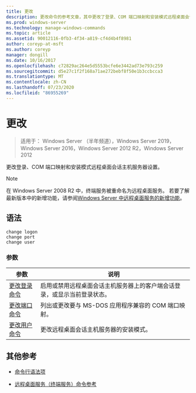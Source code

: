 ```yaml
---
title: 更改
description: 更改命令的参考文章，其中更改了登录、COM 端口映射和安装模式远程桌面会话主机服务器设置。
ms.prod: windows-server
ms.technology: manage-windows-commands
ms.topic: article
ms.assetid: 90012116-0fb3-4f34-a819-cf4d4b4f8981
author: coreyp-at-msft
ms.author: coreyp
manager: dongill
ms.date: 10/16/2017
ms.openlocfilehash: c72829ac264e5d5553bcfe6e3442ad73e793c259
ms.sourcegitcommit: d5e27c1f2f168a71ae272bebf8f50e1b3ccbcca3
ms.translationtype: MT
ms.contentlocale: zh-CN
ms.lasthandoff: 07/23/2020
ms.locfileid: "86955269"
---
```

# <a name="change"></a>更改

> 适用于： Windows Server （半年频道），Windows Server 2019，Windows Server 2016，Windows Server 2012 R2，Windows Server 2012

更改登录、COM 端口映射和安装模式远程桌面会话主机服务器设置。

> [!NOTE]
> 在 Windows Server 2008 R2 中，终端服务被重命名为远程桌面服务。 若要了解最新版本中的新增功能，请参阅[Windows Server 中远程桌面服务的新增功能](/previous-versions/windows/it-pro/windows-server-2012-r2-and-2012/dn283323(v=ws.11))。

## <a name="syntax"></a>语法

 ```
 change logon
 change port
 change user
 ```

### <a name="parameters"></a>参数

| 参数 | 说明 |
| --------- | ----------- |
| [更改登录命令](change-logon.md) | 启用或禁用远程桌面会话主机服务器上的客户端会话登录，或显示当前登录状态。 |
| [更改端口命令](change-port.md) | 列出或更改要与 MS-DOS 应用程序兼容的 COM 端口映射。 |
| [更改用户命令](change-user.md) | 更改远程桌面会话主机服务器的安装模式。 |

## <a name="additional-references"></a>其他参考

- [命令行语法项](command-line-syntax-key.md)

- [远程桌面服务（终端服务）命令参考](remote-desktop-services-terminal-services-command-reference.md)
